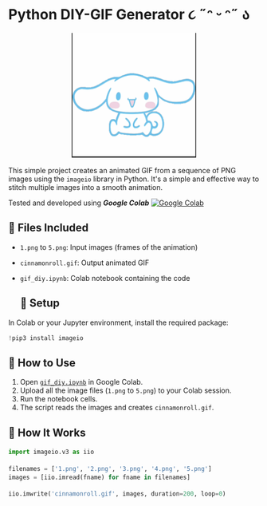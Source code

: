 # Python DIY-GIF Generator ૮ ˶ᵔ ᵕ ᵔ˶ ა
<p align="center">
  <img src="cinnamonroll.gif" alt="Cinnamonroll GIF" width="250"/>
</p>

This simple project creates an animated GIF from a sequence of PNG images using the `imageio` library in Python. It's a simple and effective way to stitch multiple images into a smooth animation.


Tested and developed using ***Google Colab*** [![***Google Colab***](https://colab.research.google.com/assets/colab-badge.svg)](https://colab.research.google.com/github/gowthamee18/gif-diy/blob/main/gif_diy.ipynb)

## 📁 Files Included

- `1.png` to `5.png`: Input images (frames of the animation)
- `cinnamonroll.gif`: Output animated GIF
- `gif_diy.ipynb`: Colab notebook containing the code

  ## 🔧 Setup

In Colab or your Jupyter environment, install the required package:

```python
!pip3 install imageio
```

## 🚀 How to Use

1. Open [`gif_diy.ipynb`](https://colab.research.google.com/) in Google Colab.
2. Upload all the image files (`1.png` to `5.png`) to your Colab session.
3. Run the notebook cells.
4. The script reads the images and creates `cinnamonroll.gif`.

## 🧠 How It Works

```python
import imageio.v3 as iio

filenames = ['1.png', '2.png', '3.png', '4.png', '5.png']
images = [iio.imread(fname) for fname in filenames]

iio.imwrite('cinnamonroll.gif', images, duration=200, loop=0)
```


